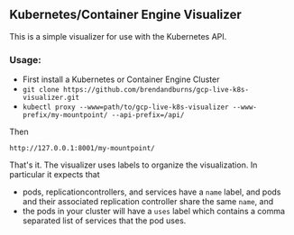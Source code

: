 ## Kubernetes/Container Engine Visualizer

This is a simple visualizer for use with the Kubernetes API.

### Usage:
   * First install a Kubernetes or Container Engine Cluster
   * ```git clone https://github.com/brendandburns/gcp-live-k8s-visualizer.git```
   * ```kubectl proxy --www=path/to/gcp-live-k8s-visualizer --www-prefix/my-mountpoint/ --api-prefix=/api/```

Then

    http://127.0.0.1:8001/my-mountpoint/

That's it.  The visualizer uses labels to organize the visualization.  In particular it expects that

   * pods, replicationcontrollers, and services have a ```name``` label, and pods and their associated replication controller share the same ```name```, and
   * the pods in your cluster will have a ```uses``` label which contains a comma separated list of services that the pod uses.
